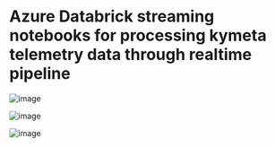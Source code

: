 # Azure Databrick streaming notebooks for processing kymeta telemetry data through realtime pipeline

![image](https://user-images.githubusercontent.com/75774961/148869330-e370cad0-b63a-4cfc-9965-5a42c519c631.png)

![image](https://user-images.githubusercontent.com/75774961/148869409-0a324c5d-49ec-4f20-b82c-fafabd688b69.png)

![image](https://user-images.githubusercontent.com/75774961/148869473-c417fe7d-3e25-4f22-a925-ad00b5d05800.png)

